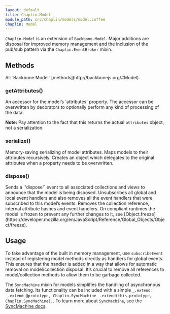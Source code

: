 ```yaml
---
layout: default
title: Chaplin.Model
module_path: src/chaplin/models/model.coffee
Chaplin: Model
---
```


`Chaplin.Model` is an extension of `Backbone.Model`. Major additions are disposal for improved memory management and the inclusion of the pub/sub pattern via the `Chaplin.EventBroker` mixin.

<h2 id="methods">Methods</h2>
All `Backbone.Model` [methods](http://backbonejs.org/#Model).

<h3 class="module-member" id="getAttributes">getAttributes()</h3>
An accessor for the model’s `attributes` property. The accessor can be overwritten by decorators to optionally perform any kind of processing of the data.

**Note:** Pay attention to the fact that this returns the actual `attributes` object, not a serialization.

<h3 class="module-member" id="serialize">serialize()</h3>
Memory-saving serializing of model attributes. Maps models to their attributes recursively. Creates an object which delegates to the original attributes when a property needs to be overwritten.

<h3 class="module-member" id="dispose">dispose()</h3>
Sends a `'dispose'` event to all associated collections and views to announce that the model is being disposed. Unsubscribes all global and local event handlers and also removes all the event handlers that were subscribed to this model’s events. Removes the collection reference, internal attribute hashes and event handlers. On compliant runtimes the model is frozen to prevent any further changes to it, see [Object.freeze](https://developer.mozilla.org/en/JavaScript/Reference/Global_Objects/Object/freeze).

## Usage
To take advantage of the built in memory management, use `subscribeEvent` instead of registering model methods directly as handlers for global events. This ensures that the handler is added in a way that allows for automatic removal on model/collection disposal. It’s crucial to remove all references to model/collection methods to allow them to be garbage collected.

The `SyncMachine` mixin for models simplifies the handling of asynchronous data fetching. Its functionality can be included with a simple `_.extend`: <span class="coffeescript">`_.extend @prototype, Chaplin.SyncMachine`</span> <span class="javascript">`_.extend(this.prototype, Chaplin.SyncMachine);`</span>. To learn more about `SyncMachine`, see the [SyncMachine docs](./chaplin.sync_machine.html).
